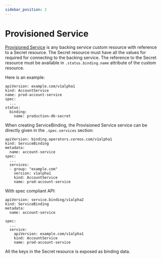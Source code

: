 ```yaml
---
sidebar_position: 2
---
```


# Provisioned Service

[Provisioned Service][provisioned-service] is any backing service custom
resource with reference to a Secret resource.  The Secret resource must have all
the values for required for connecting to the backing service.  The reference to
the Secret resource must be available in `.status.binding.name` attribute of the
custom resource.

Here is an example:

```
apiVersion: example.com/v1alpha1
kind: AccountService
name: prod-account-service
spec:
  ...
status:
  binding:
    name: production-db-secret
```

When creating ServiceBinding, the Provisioned Service service can be directly
given in the `.spec.services` section:

```
apiVersion: binding.operators.coreos.com/v1alpha1
kind: ServiceBinding
metadata:
  name: account-service
spec:
  ...
  services:
  - group: "example.com"
    version: v1alpha1
    kind: AccountService
    name: prod-account-service
```

With spec compliant API:

```
apiVersion: service.binding/v1alpha2
kind: ServiceBinding
metadata:
  name: account-service

spec:
  ...
  service:
    apiVersion: example.com/v1alpha1
    kind: AccountService
    name: prod-account-service
```

All the keys in the Secret resource is exposed as binding data.

[provisioned-service]: https://github.com/k8s-service-bindings/spec#provisioned-service
